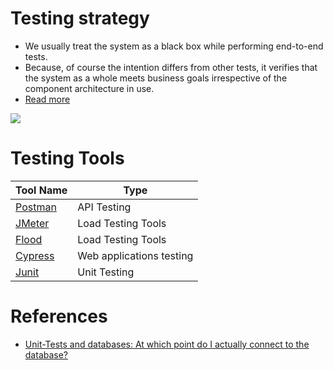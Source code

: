 # Testing strategy
- We usually treat the system as a black box while performing end-to-end tests.
- Because, of course the intention differs from other tests, it verifies that the system as a whole meets business goals irrespective of the component architecture in use.
- [Read more](https://www.simform.com/blog/microservice-testing-strategies/)

![](https://www.simform.com/wp-content/uploads/2019/09/imgpsh_mobile_save2.webp)

# Testing Tools

| Tool Name                                                                       | Type                     |
|---------------------------------------------------------------------------------|--------------------------|
| [Postman](Postman.md)                                                           | API Testing              |
| [JMeter](https://jmeter.apache.org)                                             | Load Testing Tools       |
| [Flood](https://www.flood.io)                                                   | Load Testing Tools       |
| [Cypress](https://www.cypress.io/)                                              | Web applications testing |
| [Junit](https://github.com/Anshul619/Java-SpringBoot/blob/main/JUnitTesting.md) | Unit Testing             |

# References
- [Unit-Tests and databases: At which point do I actually connect to the database?](https://softwareengineering.stackexchange.com/questions/206539/unit-tests-and-databases-at-which-point-do-i-actually-connect-to-the-database)

